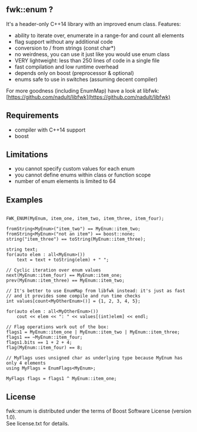 ## fwk::enum ?

It's a header-only C++14 library with an improved enum class. Features:  

- ability to iterate over, enumerate in a range-for and count all elements  
- flag support without any additional code
- conversion to / from strings (const char*)  
- no weirdness, you can use it just like you would use enum class  
- VERY lightweight: less than 250 lines of code in a single file  
- fast compilation and low runtime overhead  
- depends only on boost (preprocessor & optional)  
- enums safe to use in switches (assuming decent compiler)  


For more goodness (including EnumMap) have a look at libfwk:  
[https://github.com/nadult/libfwk](https://github.com/nadult/libfwk) 

## Requirements
- compiler with C++14 support
- boost

## Limitations
- you cannot specify custom values for each enum
- you cannot define enums within class or function scope
- number of enum elements is limited to 64

## Examples

```

FWK_ENUM(MyEnum, item_one, item_two, item_three, item_four);

fromString<MyEnum>("item_two") == MyEnum::item_two;
fromString<MyEnum>("not an item") == boost::none;
string("item_three") == toString(MyEnum::item_three);

string text;
for(auto elem : all<MyEnum>())
	text = text + toString(elem) + " ";

// Cyclic iteration over enum values
next(MyEnum::item_four) == MyEnum::item_one;
prev(MyEnum::item_three) == MyEnum::item_two;

// It's better to use EnumMap from libfwk instead: it's just as fast
// and it provides some compile and run time checks
int values[count<MyOtherEnum>()] = {1, 2, 3, 4, 5};

for(auto elem : all<MyOtherEnum>())
	cout << elem << ": " << values[(int)elem] << endl;

// Flag operations work out of the box:
flags1 = MyEnum::item_one | MyEnum::item_two | MyEnum::item_three;
flags1 == ~MyEnum::item_four;
flags1.bits == 1 + 2 + 4;
flag(MyEnum::item_four) == 8;

// MyFlags uses unsigned char as underlying type because MyEnum has only 4 elements
using MyFlags = EnumFlags<MyEnum>;

MyFlags flags = flags1 ^ MyEnum::item_one;

```

## License

fwk::enum is distributed under the terms of Boost Software License (version 1.0).  
See license.txt for details.
